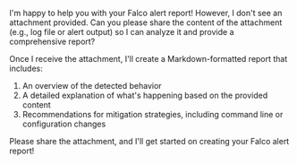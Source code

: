 I'm happy to help you with your Falco alert report! However, I don't see an attachment provided. Can you please share the content of the attachment (e.g., log file or alert output) so I can analyze it and provide a comprehensive report?

Once I receive the attachment, I'll create a Markdown-formatted report that includes:

1. An overview of the detected behavior
2. A detailed explanation of what's happening based on the provided content
3. Recommendations for mitigation strategies, including command line or configuration changes

Please share the attachment, and I'll get started on creating your Falco alert report!